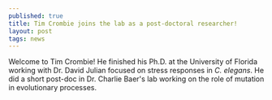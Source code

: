 ```yaml
---
published: true
title: Tim Crombie joins the lab as a post-doctoral researcher!
layout: post
tags: news
---
```

Welcome to Tim Crombie! He finished his Ph.D. at the University of Florida working with Dr. David Julian focused on stress responses in <em>C. elegans</em>. He did a short post-doc in Dr. Charlie Baer's lab working on the role of mutation in evolutionary processes. 
